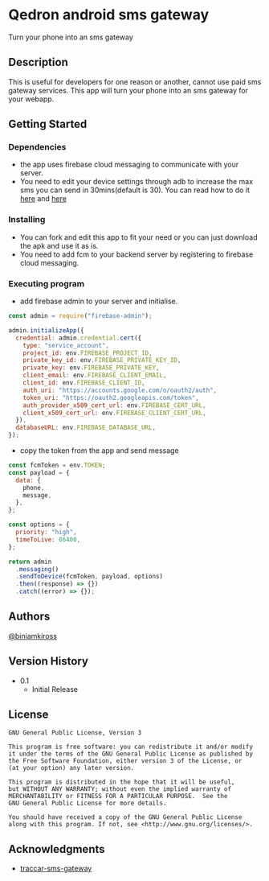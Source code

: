 # Qedron android sms gateway

Turn your phone into an sms gateway

## Description

This is useful for developers for one reason or another, cannot use paid sms gateway services. This app will turn your phone into an sms gateway for your webapp.

## Getting Started

### Dependencies

- the app uses firebase cloud messaging to communicate with your server.
- You need to edit your device settings through adb to increase the max sms you can send in 30mins(default is 30). You can read how to do it [here](https://www.xda-developers.com/change-sms-limit-android/) and [here](https://www.xda-developers.com/install-adb-windows-macos-linux/)

### Installing

- You can fork and edit this app to fit your need or you can just download the apk and use it as is.
- You need to add fcm to your backend server by registering to firebase cloud messaging.


### Executing program

- add firebase admin to your server and initialise.

```js
const admin = require("firebase-admin");

admin.initializeApp({
  credential: admin.credential.cert({
    type: "service_account",
    project_id: env.FIREBASE_PROJECT_ID,
    private_key_id: env.FIREBASE_PRIVATE_KEY_ID,
    private_key: env.FIREBASE_PRIVATE_KEY,
    client_email: env.FIREBASE_CLIENT_EMAIL,
    client_id: env.FIREBASE_CLIENT_ID,
    auth_uri: "https://accounts.google.com/o/oauth2/auth",
    token_uri: "https://oauth2.googleapis.com/token",
    auth_provider_x509_cert_url: env.FIREBASE_CERT_URL,
    client_x509_cert_url: env.FIREBASE_CLIENT_CERT_URL,
  }),
  databaseURL: env.FIREBASE_DATABASE_URL,
});
```

- copy the token from the app and send message

```js
const fcmToken = env.TOKEN;
const payload = {
  data: {
    phone,
    message,
  },
};

const options = {
  priority: "high",
  timeToLive: 86400,
};

return admin
  .messaging()
  .sendToDevice(fcmToken, payload, options)
  .then((response) => {})
  .catch((error) => {});
```

<!-- ## Help

Any advise for common problems or issues.

```
command to run if program contains helper info
``` -->

## Authors

[@biniamkiross](https://x.com/biniamkiross)

## Version History

<!-- * 0.2
    * Various bug fixes and optimizations
    * See [commit change]() or See [release history]() -->

- 0.1
  - Initial Release

## License

    GNU General Public License, Version 3

    This program is free software: you can redistribute it and/or modify
    it under the terms of the GNU General Public License as published by
    the Free Software Foundation, either version 3 of the License, or
    (at your option) any later version.

    This program is distributed in the hope that it will be useful,
    but WITHOUT ANY WARRANTY; without even the implied warranty of
    MERCHANTABILITY or FITNESS FOR A PARTICULAR PURPOSE.  See the
    GNU General Public License for more details.

    You should have received a copy of the GNU General Public License
    along with this program. If not, see <http://www.gnu.org/licenses/>.

## Acknowledgments

- [traccar-sms-gateway](https://github.com/traccar/traccar-sms-gateway/blob/master/README.md)
